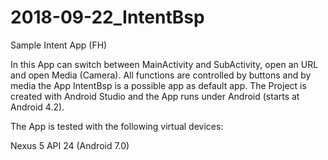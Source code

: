 # 2018-09-22_IntentBsp
Sample Intent App (FH)

In this App can switch between MainActivity and SubActivity, open an URL and open Media (Camera). All functions are controlled by buttons and by media the App IntentBsp is a possible app as default app. The Project is created with Android Studio and the App runs under Android (starts at Android 4.2).

The App is tested with the following virtual devices:

Nexus 5 API 24 (Android 7.0)
